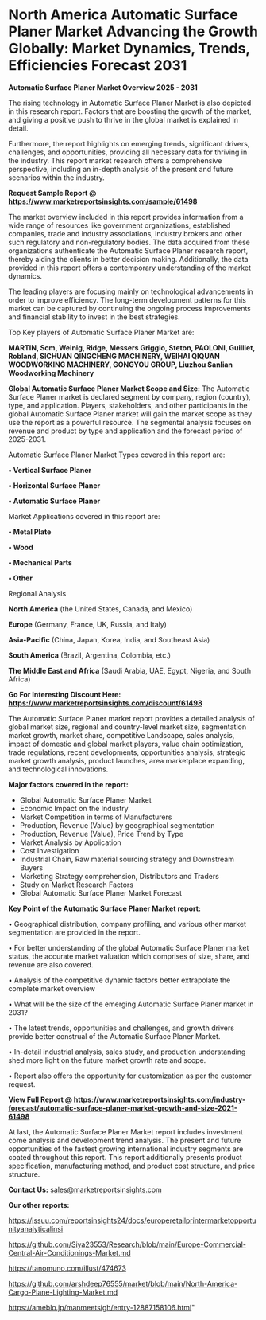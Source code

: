 # North America Automatic Surface Planer Market Advancing the Growth Globally: Market Dynamics, Trends, Efficiencies Forecast 2031

<Strong> Automatic Surface Planer Market Overview 2025 - 2031</strong>

The rising technology in Automatic Surface Planer Market is also depicted in this research report. Factors that are boosting the growth of the market, and giving a positive push to thrive in the global market is explained in detail.

Furthermore, the report highlights on emerging trends, significant drivers, challenges, and opportunities, providing all necessary data for thriving in the industry. This report market research offers a comprehensive perspective, including an in-depth analysis of the present and future scenarios within the industry.

<strong>Request Sample Report @ <a href=https://www.marketreportsinsights.com/sample/61498>https://www.marketreportsinsights.com/sample/61498</a></strong>

The market overview included in this report provides information from a wide range of resources like government organizations, established companies, trade and industry associations, industry brokers and other such regulatory and non-regulatory bodies. The data acquired from these organizations authenticate the Automatic Surface Planer research report, thereby aiding the clients in better decision making. Additionally, the data provided in this report offers a contemporary understanding of the market dynamics.

The leading players are focusing mainly on technological advancements in order to improve efficiency. The long-term development patterns for this market can be captured by continuing the ongoing process improvements and financial stability to invest in the best strategies.

Top Key players of Automatic Surface Planer Market are:

<strong>MARTIN, Scm, Weinig, Ridge, Messers Griggio, Steton, PAOLONI, Guilliet, Robland, SICHUAN QINGCHENG MACHINERY, WEIHAI QIQUAN WOODWORKING MACHINERY, GONGYOU GROUP, Liuzhou Sanlian Woodworking Machinery</strong>

<strong><b>Global Automatic Surface Planer Market Scope and Size:</b></strong>
The Automatic Surface Planer market is declared segment by company, region (country), type, and application. Players, stakeholders, and other participants in the global Automatic Surface Planer market will gain the market scope as they use the report as a powerful resource. The segmental analysis focuses on revenue and product by type and application and the forecast period of 2025-2031.

Automatic Surface Planer Market Types covered in this report are:

<strong>• Vertical Surface Planer

• Horizontal Surface Planer

• Automatic Surface Planer</strong>

Market Applications covered in this report are:

<strong>• Metal Plate

• Wood

• Mechanical Parts

• Other</strong> 

Regional Analysis

<strong>North America</strong> (the United States, Canada, and Mexico)

<strong>Europe</strong> (Germany, France, UK, Russia, and Italy)

<strong>Asia-Pacific</strong> (China, Japan, Korea, India, and Southeast Asia)

<strong>South America</strong> (Brazil, Argentina, Colombia, etc.)

<strong>The Middle East and Africa</strong> (Saudi Arabia, UAE, Egypt, Nigeria, and South Africa)

<strong>Go For Interesting Discount Here: <a href=https://www.marketreportsinsights.com/discount/61498>https://www.marketreportsinsights.com/discount/61498</a></strong>

The Automatic Surface Planer market report provides a detailed analysis of global market size, regional and country-level market size, segmentation market growth, market share, competitive Landscape, sales analysis, impact of domestic and global market players, value chain optimization, trade regulations, recent developments, opportunities analysis, strategic market growth analysis, product launches, area marketplace expanding, and technological innovations.

<strong><b>Major factors covered in the report:</b></strong>
<ul>
  <li>Global Automatic Surface Planer Market </li>
  <li>Economic Impact on the Industry</li>
  <li>Market Competition in terms of Manufacturers</li>
  <li>Production, Revenue (Value) by geographical segmentation</li>
  <li>Production, Revenue (Value), Price Trend by Type</li>
  <li>Market Analysis by Application</li>
  <li>Cost Investigation</li>
  <li>Industrial Chain, Raw material sourcing strategy and Downstream Buyers</li>
  <li>Marketing Strategy comprehension, Distributors and Traders</li>
  <li>Study on Market Research Factors</li>
  <li>Global Automatic Surface Planer Market Forecast</li>
</ul>

<strong><b>Key Point of the Automatic Surface Planer Market report:</b></strong>

• Geographical distribution, company profiling, and various other market segmentation are provided in the report.

• For better understanding of the global Automatic Surface Planer market status, the accurate market valuation which comprises of size, share, and revenue are also covered.

• Analysis of the competitive dynamic factors better extrapolate the complete market overview

• What will be the size of the emerging Automatic Surface Planer market in 2031?

• The latest trends, opportunities and challenges, and growth drivers provide better construal of the Automatic Surface Planer Market.

• In-detail industrial analysis, sales study, and production understanding shed more light on the future market growth rate and scope.

• Report also offers the opportunity for customization as per the customer request.

<strong><b>View Full Report @ <a href=https://www.marketreportsinsights.com/industry-forecast/automatic-surface-planer-market-growth-and-size-2021-61498>https://www.marketreportsinsights.com/industry-forecast/automatic-surface-planer-market-growth-and-size-2021-61498</a></b></strong>


At last, the Automatic Surface Planer Market report includes investment come analysis and development trend analysis. The present and future opportunities of the fastest growing international industry segments are coated throughout this report. This report additionally presents product specification, manufacturing method, and product cost structure, and price structure.

<strong>Contact Us:</strong>
sales@marketreportsinsights.com

<strong>Our other reports:</strong>

<a href=https://issuu.com/reportsinsights24/docs/europeretailprintermarketopportunityanalyticalinsi>https://issuu.com/reportsinsights24/docs/europeretailprintermarketopportunityanalyticalinsi</a>

<a href=https://github.com/Siya23553/Research/blob/main/Europe-Commercial-Central-Air-Conditionings-Market.md>https://github.com/Siya23553/Research/blob/main/Europe-Commercial-Central-Air-Conditionings-Market.md</a>

<a href=https://tanomuno.com/illust/474673>https://tanomuno.com/illust/474673</a>

<a href=https://github.com/arshdeep76555/market/blob/main/North-America-Cargo-Plane-Lighting-Market.md>https://github.com/arshdeep76555/market/blob/main/North-America-Cargo-Plane-Lighting-Market.md</a>

<a href=https://ameblo.jp/manmeetsigh/entry-12887158106.html>https://ameblo.jp/manmeetsigh/entry-12887158106.html</a>"
